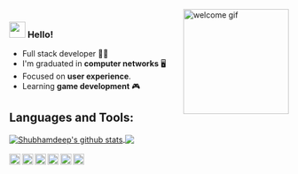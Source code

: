 <img align="right" alt="welcome gif" src="https://64.media.tumblr.com/a09e83c6f57bd964feb417b2a6f53b1d/tumblr_okkhhed1KK1qza1qzo1_500.gif" width="190" />

### <img src="https://github.com/TheDudeThatCode/TheDudeThatCode/blob/master/Assets/Hi.gif" width="29px"> **Hello!**

- Full stack developer 👨‍💻
- I'm graduated in **computer networks** 🖥️
- Focused on **user experience**.
- Learning **game development** 🎮

## Languages and Tools:

<a href="https://github.com/LuanBonetto">
 <img align="center" src="https://github-readme-stats.vercel.app/api?username=LuanBonetto&show_icons=true&theme=dark&line_height=27" alt="Shubhamdeep's github stats"/>
</a>

<a href="https://github.com/LuanBonetto">
  <img align="center" src="https://github-readme-stats.vercel.app/api/top-langs/?username=LuanBonetto&theme=dark&hide_langs_below=1" />
</a>

<br/>
<br/>

<img align="left" height="20" src="https://img.shields.io/badge/Express.js-000000?style=for-the-badge&logo=express&logoColor=white"/>
<img align="left" height="20" src="https://img.shields.io/badge/React-20232A?style=for-the-badge&logo=react&logoColor=61DAFB"/>
<img align="left" height="20" src="https://img.shields.io/badge/Redux-593D88?style=for-the-badge&logo=redux&logoColor=white"/>
<img align="left" height="20" src="https://img.shields.io/badge/next.js-000000?style=for-the-badge&logo=nextdotjs&logoColor=white"/>
<img align="left" height="20" src="https://img.shields.io/badge/firebase-ffca28?style=for-the-badge&logo=firebase&logoColor=black"/>
<img align="left" height="20" src="https://img.shields.io/badge/Node.js-339933?style=for-the-badge&logo=nodedotjs&logoColor=white"/>
